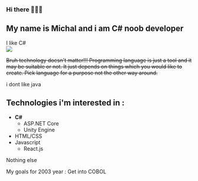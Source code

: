 ### Hi there 🥶🥶🥶
## My name is Michal and i am C# noob developer

I like C# <br>
![](https://komarev.com/ghpvc/?username=protectedvoid21&color=brightgreen)

~~Bruh technology doesn't matter!!! Programming language is just a tool and it may be suitable or not. It just depends on things which you would like to create. Pick language for a purpose not the other way around.~~

i dont like java

## Technologies i'm interested in : 
- <strong>C#</strong>
  - ASP.NET Core
  - Unity Engine
- HTML/CSS
- Javascript
  - React.js

Nothing else

My goals for 2003 year : Get into COBOL

